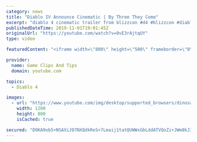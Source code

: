 ```yaml
---
category: news
title: "Diablo IV Announce Cinematic | By Three They Come"
excerpt: "diablo 4 cinematic trailer from blizzcon #d4 #blizzcon #diablo."
publishedDateTime: 2019-11-01T19:01:45Z
originalUrl: "https://youtube.com/watch?v=0vE3rAjtqUY"
type: video

featuredContent: "<iframe width=\"800\" height=\"500\" frameborder=\"0\" src=\"https://www.youtube.com/embed/0vE3rAjtqUY\" allow=\"accelerometer; autoplay; encrypted-media; gyroscope; picture-in-picture\" allowfullscreen></iframe>"

provider:
  name: Game Clips And Tips
  domain: youtube.com

topics:
  - Diablo 4

images:
  - url: "https://www.youtube.com/img/desktop/supported_browsers/dinosaur.png"
    width: 1200
    height: 800
    isCached: true

secured: "D9KA9ob5+NSAXiJO7NXQdkReS+7Lmaij1tatQUWWxGbLddATVQoZi+JWm8kJIOIzlk3MtlsUwge0ZB5XRRmDUuVIzI6L31A2pqliHOKM3X/743dM9YaGTOWltYLZoIF9y5lov4d82Ss3XBzLUkYuLXk2KZSIqZHDjmFSq2RBdQhxVuZW/vp6SwsJIApCOl7IeaEX2a/X0PUTFxdL87fWNd2RFBpx+gNsrN7hay8fevpOMy1gMj4TVwVDAQXi83ndnVW8KZqVUJCLU/sf7vUhGz+qB3m+kZLrqIXmLtunnl+pfX7ciUh94VrQi7yhc8r4p07UiPOPF5rDs/f35L7MS/nzEYW2akolJ74RrLUD5LPEpO/O5xqwQXwTiKjLd8LgrlDYE6lqbtZxhg7HpJ0ojA==;L7lfejsHwbcUS22lQFIlNQ=="
---
```


